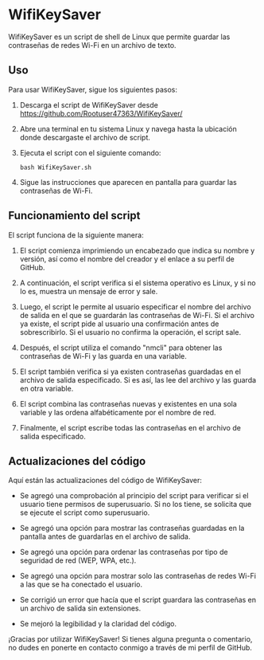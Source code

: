 # WifiKeySaver

WifiKeySaver es un script de shell de Linux que permite guardar las contraseñas de redes Wi-Fi en un archivo de texto.

## Uso

Para usar WifiKeySaver, sigue los siguientes pasos:

1. Descarga el script de WifiKeySaver desde https://github.com/Rootuser47363/WifiKeySaver/
2. Abre una terminal en tu sistema Linux y navega hasta la ubicación donde descargaste el archivo de script.
3. Ejecuta el script con el siguiente comando:

   ```
   bash WifiKeySaver.sh
   ```

4. Sigue las instrucciones que aparecen en pantalla para guardar las contraseñas de Wi-Fi.

## Funcionamiento del script

El script funciona de la siguiente manera:

1. El script comienza imprimiendo un encabezado que indica su nombre y versión, así como el nombre del creador y el enlace a su perfil de GitHub.

2. A continuación, el script verifica si el sistema operativo es Linux, y si no lo es, muestra un mensaje de error y sale.

3. Luego, el script le permite al usuario especificar el nombre del archivo de salida en el que se guardarán las contraseñas de Wi-Fi. Si el archivo ya existe, el script pide al usuario una confirmación antes de sobrescribirlo. Si el usuario no confirma la operación, el script sale.

4. Después, el script utiliza el comando "nmcli" para obtener las contraseñas de Wi-Fi y las guarda en una variable.

5. El script también verifica si ya existen contraseñas guardadas en el archivo de salida especificado. Si es así, las lee del archivo y las guarda en otra variable.

6. El script combina las contraseñas nuevas y existentes en una sola variable y las ordena alfabéticamente por el nombre de red.

7. Finalmente, el script escribe todas las contraseñas en el archivo de salida especificado.

## Actualizaciones del código

Aquí están las actualizaciones del código de WifiKeySaver:

- Se agregó una comprobación al principio del script para verificar si el usuario tiene permisos de superusuario. Si no los tiene, se solicita que se ejecute el script como superusuario.

- Se agregó una opción para mostrar las contraseñas guardadas en la pantalla antes de guardarlas en el archivo de salida.

- Se agregó una opción para ordenar las contraseñas por tipo de seguridad de red (WEP, WPA, etc.).

- Se agregó una opción para mostrar solo las contraseñas de redes Wi-Fi a las que se ha conectado el usuario.

- Se corrigió un error que hacía que el script guardara las contraseñas en un archivo de salida sin extensiones.

- Se mejoró la legibilidad y la claridad del código.

¡Gracias por utilizar WifiKeySaver! Si tienes alguna pregunta o comentario, no dudes en ponerte en contacto conmigo a través de mi perfil de GitHub.
